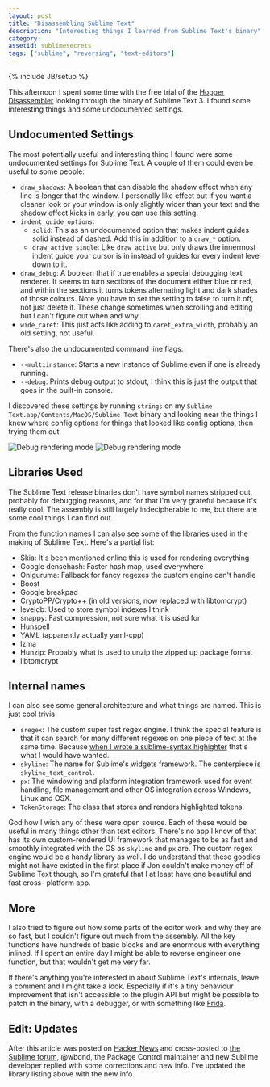 ```yaml
---
layout: post
title: "Disassembling Sublime Text"
description: "Interesting things I learned from Sublime Text's binary"
category:
assetid: sublimesecrets
tags: ["sublime", "reversing", "text-editors"]
---
```

{% include JB/setup %}

This afternoon I spent some time with the free trial of the
[Hopper Disassembler](https://www.hopperapp.com/) looking through the binary of
Sublime Text 3. I found some interesting things and some undocumented settings.

## Undocumented Settings

The most potentially useful and interesting thing I found were some undocumented
settings for Sublime Text. A couple of them could even be useful to some people:

- `draw_shadows`: A boolean that can disable the shadow effect when any line is longer
that the window. I personally like effect but if you want a cleaner look or your window
is only slightly wider than your text and the shadow effect kicks in early, you can use
this setting.
- `indent_guide_options`:
  - `solid`: This as an undocumented option that makes indent guides solid instead of dashed.
  Add this in addition to a `draw_*` option.
  - `draw_active_single`: Like `draw_active` but only draws the innermost indent guide your
  cursor is in instead of guides for every indent level down to it.
- `draw_debug`: A boolean that if true enables a special debugging text renderer. It seems to
  turn sections of the document either blue or red, and within the sections it turns tokens
  alternating light and dark shades of those colours. Note you have to set the setting to false
  to turn it off, not just delete it. These change sometimes when scrolling and editing but I
  can't figure out when and why.
- `wide_caret`: This just acts like adding to `caret_extra_width`, probably an old setting, not useful.

There's also the undocumented command line flags:

- `--multiinstance`: Starts a new instance of Sublime even if one is already running.
- `--debug`: Prints debug output to stdout, I think this is just the output that goes in the built-in console.

I discovered these settings by running `strings` on my `Sublime Text.app/Contents/MacOS/Sublime Text`
binary and looking near the things I knew where config options for things that looked like config
options, then trying them out.

![Debug rendering mode]({{PAGE_ASSETS}}/debug_render.png)
![Debug rendering mode]({{PAGE_ASSETS}}/configs.png)

## Libraries Used

The Sublime Text release binaries don't have symbol names stripped out, probably for debugging
reasons, and for that I'm very grateful because it's really cool. The assembly is still largely
indecipherable to me, but there are some cool things I can find out.

From the function names I can also see some of the libraries used in the making of Sublime Text.
Here's a partial list:

- Skia: It's been mentioned online this is used for rendering everything
- Google densehash: Faster hash map, used everywhere
- Oniguruma: Fallback for fancy regexes the custom engine can't handle
- Boost
- Google breakpad
- CryptoPP/Crypto++ (in old versions, now replaced with libtomcrypt)
- leveldb: Used to store symbol indexes I think
- snappy: Fast compression, not sure what it is used for
- Hunspell
- YAML (apparently actually yaml-cpp)
- lzma
- Hunzip: Probably what is used to unzip the zipped up package format
- libtomcrypt

## Internal names

I can also see some general architecture and what things are named. This is just cool trivia.

- `sregex`: The custom super fast regex engine. I think the special feature is that it can search for many different regexes on one piece of text at the same time. Because [when I wrote a sublime-syntax highighter](http://github.com/trishume/syntect) that's what I would have wanted.
- `skyline`: The name for Sublime's widgets framework. The centerpiece is `skyline_text_control`.
- `px`: The windowing and platform integration framework used for event handling, file management and other OS integration across Windows, Linux and OSX.
- `TokenStorage`: The class that stores and renders highlighted tokens.

God how I wish any of these were open source. Each of these would be useful in
many things other than text editors. There's no app I know of that has its own
custom-rendered UI framework that manages to be as fast and smoothly
integrated with the OS as `skyline` and `px` are. The custom regex engine
would be a handy library as well. I do understand that these goodies might not
have existed in the first place if Jon couldn't make money off of Sublime Text
though, so I'm grateful that I at least have one beautiful and fast cross-
platform app.

## More

I also tried to figure out how some parts of the editor work and why they are so fast,
but I couldn't figure out much from the assembly. All the key functions have hundreds of
basic blocks and are enormous with everything inlined. If I spent an entire day I might be
able to reverse engineer one function, but that wouldn't get me very far.

If there's anything you're interested in about Sublime Text's internals, leave a
comment and I might take a look. Especially if it's a tiny behaviour improvement that
isn't accessible to the plugin API but might be possible to patch in the binary,
with a debugger, or with something like [Frida](http://www.frida.re/).

## Edit: Updates

After this article was posted on [Hacker News](https://news.ycombinator.com/item?id=13100560)
and cross-posted to [the Sublime forum](https://forum.sublimetext.com/t/disassembling-sublime-text/24824),
@wbond, the Package Control maintainer and new Sublime developer replied with some corrections and new info.
I've updated the library listing above with the new info.
